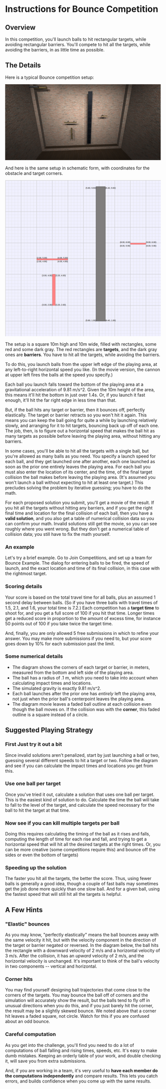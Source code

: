 <link rel="stylesheet" type="text/css" media="all" href="../../CmpDocs.css" />

# Instructions for Bounce Competition

## Overview
In this competition, you'll launch balls to hit rectangular targets, while avoiding rectangular barriers.  You'll compete to hit all the targets, while avoiding the barriers, in as little time as possible.

## The Details
Here is a typical Bounce competition setup:

![Bounce 3D Image](./Hints/Example/ProblemMovie.png)

And here is the same setup in schematic form, with coordinates for the obstacle and target corners.

![Bounce Diagram](./Hints/Example/ProblemDiagram.png)

The setup is a square 10m high and 10m wide, filled with rectangles, some red and some dark gray.  The red rectangles are **targets**, and the dark gray ones are **barriers**.  You have to hit all the targets, while avoiding the barriers.

To do this, you launch balls from the upper left edge of the playing area, at any left-to-right horizontal speed you like.  (In the movie version, the cannon at upper left fires the balls at the speed you specify.)

Each ball you launch falls toward the bottom of the playing area at a gravitational acceleration of 9.81 m/s^2.  Given the 10m height of the area, this means it'll hit the bottom in just over 1.4s.  Or, if you launch it fast enough, it'll hit the far right edge in less time than that.

But, if the ball hits any target or barrier, then it bounces off, perfectly elastically.  The target or barrier retracts so you won't hit it again.  This means you can keep the ball going for quite a while by launching relatively slowly, and arranging for it to hit targets, bouncing back up off of each one.  The job, then, is to figure out a horizontal speed that makes the ball hit as many targets as possible before leaving the playing area, without hitting any barriers.

In some cases, you'll be able to hit all the targets with a single ball, but you're allowed as many balls as you need.  You specify a launch speed for each ball, and they get launched one after another, each one launched as soon as the prior one entirely leaves the playing area.  For each ball you must also enter the location of its center, and the time, of the final target collision the ball makes before leaving the playing area.  (It's assumed you won't launch a ball without expecting to hit at least one target.)  This precludes solving the problem by iterative guessing; you have to do the math.

For each proposed solution you submit, you'll get a movie of the result.  If you hit all the targets without hitting any barriers, and if you get the right final time and location for the final collision of each ball, then you have a **valid solution**, and you also get a table of numerical collision data so you can confirm your math.  Invalid solutions still get the movie, so you can see roughly where you went wrong.  But they don't get a numerical table of collision data; you still have to fix the math yourself.

### An example
Let's try a brief example.  Go to Join Competitions, and set up a team for Bounce Example.  The dialog for entering balls to be fired, the speed of launch, and the exact location and time of its final collision, in this case with the rightmost target.  

### Scoring details
Your score is based on the total travel time for all balls, plus an assumed 1 second delay between balls.  (So if you have three balls with travel times of 1.5, 2.1, and 1.6, your total time is 7.2.)  Each competition has a **target time** to shoot for, and you get a full score of 100 if you hit that time.  Longer times get a reduced score in proportion to the amount of excess time, for instance 50 points out of 100 if you take twice the target time.

And, finally, you are only allowed 5 free submissions in which to refine your answer.  You may make more submissions if you need to, but your score goes down by 10% for each submission past the limit.

### Some numerical details
 * The diagram shows the corners of each target or barrier, in meters, measured from the bottom and left side of the playing area.  
  * The ball has a radius of .1 m, which you need to take into account when calculating impact times and locations.  
   * The simulated gravity is exactly 9.81 m/s^2.  
   * Each ball launches after the prior one has *entirely* left the playing area, not just when the prior ball's centerpoint leaves the playing area.
   * The diagram movie leaves a faded ball outline at each collision even though the ball moves on.  If the collision was with the **corner**, this faded outline is a square instead of a circle.

## Suggested Playing Strategy

### First Just try it out a bit
Since invalid solutions aren't penalized, start by just launching a ball or two, guessing several different speeds to hit a target or two.  Follow the diagram and see if you can calculate the impact times and locations you get from this.

### Use one ball per target
Once you've tried it out, calculate a solution that uses one ball per target.  This is the easiest kind of solution to do.  Calculate the time the ball will take to fall to the level of the target, and calculate the speed necessary for the ball to hit the target at that time.

### Now see if you can kill multiple targets per ball
Doing this requires calculating the timing of the ball as it rises and falls, computing the length of time for each rise and fall, and trying to get a horizontal speed that will hit all the desired targets at the right times.  Or, you can be more creative (some competitions require this) and bounce off the sides or even the bottom of targets)

### Speeding up the solution
The faster you hit all the targets, the better the score.  Thus, using fewer balls is generally a good idea, though a couple of fast balls may sometimes get the job done more quickly than one slow ball.  And for a given ball, using the fastest speed that will still hit all the targets is helpful.

## A Few Hints

### "Elastic" bounces
As you may know, "perfectly elastically" means the ball bounces away with the same velocity it hit, but with the velocity component in the direction of the target or barrier negated or reversed.  In the diagram below, the ball hits the rectangle with a downward velocity of 2 m/s and a horizontal velocity of 3 m/s.  After the collision, it has an *upward* velocity of 2 m/s, and the horizontal velocity is unchanged.  It's important to think of the ball's velocity in two components -- vertical and horizontal.

### Corner hits
You may find yourself designing ball trajectories that come close to the corners of the targets.  You may bounce the ball off of corners and the simulation will accurately show the result, but the balls tend to fly off in unusual directions when you do this, and if you just barely hit the corner, the result may be a slightly skewed bounce.  We noted above that a corner hit leaves a faded square, not circle.  Watch for this if you are confused about an odd bounce.

### Careful computation
As you get into the challenge, you'll find you need to do a lot of computations of ball falling and rising times, speeds, etc.  It's easy to make dumb mistakes.  Keeping an orderly table of your work, and double checking it, will save you from extra submissions.

And, if you are working in a team, it's very useful to **have each member do the computations independently** and compare results.  This lets you catch errors, and builds confidence when you come up with the same results.
